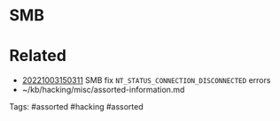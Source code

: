 # SMB

# Related
- [20221003150311](/zet/20221003150311/README.md) SMB fix `NT_STATUS_CONNECTION_DISCONNECTED` errors
- ~/kb/hacking/misc/assorted-information.md

Tags:
    #assorted #hacking #assorted
